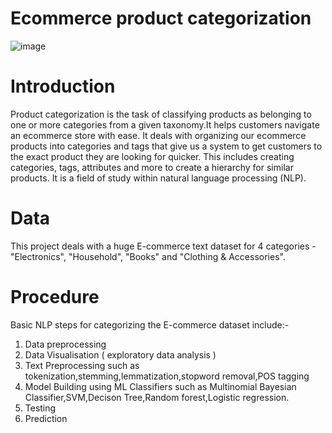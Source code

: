 #  Ecommerce product categorization
![image](https://github.com/pranavvb03/ecommerce-product-categorization/assets/139568635/bf662489-fc10-4179-8102-8abf2093d01a)
# Introduction
Product categorization is the task of classifying products as belonging to one or more categories from a given taxonomy.It helps customers navigate an ecommerce store with ease. It deals with organizing our ecommerce products into categories and tags that give us a system to get customers to the exact product they are looking for quicker. This includes creating categories, tags, attributes and more to create a hierarchy for similar products. It is a field of study within natural language processing (NLP).

# Data 
This project deals with  a huge E-commerce text dataset for 4 categories - 
"Electronics", 
"Household", 
"Books" and 
"Clothing & Accessories".

# Procedure
Basic NLP steps for categorizing the E-commerce dataset include:-
1. Data preprocessing
2. Data Visualisation ( exploratory data analysis )
3. Text Preprocessing such as tokenization,stemming,lemmatization,stopword removal,POS tagging
4. Model Building using ML Classifiers such as Multinomial Bayesian Classifier,SVM,Decison Tree,Random forest,Logistic regression.
5. Testing
6. Prediction 
